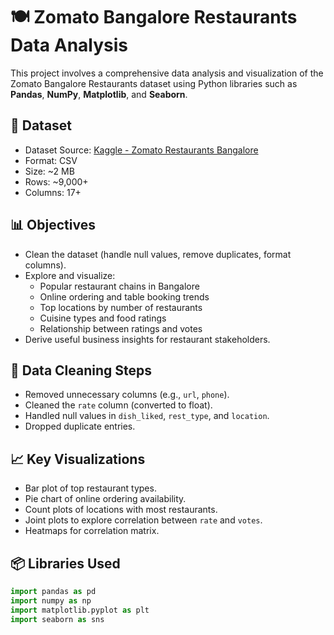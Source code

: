 # 🍽️ Zomato Bangalore Restaurants Data Analysis

This project involves a comprehensive data analysis and visualization of the Zomato Bangalore Restaurants dataset using Python libraries such as **Pandas**, **NumPy**, **Matplotlib**, and **Seaborn**.

## 📁 Dataset

- Dataset Source: [Kaggle - Zomato Restaurants Bangalore](https://www.kaggle.com/datasets/himanshupoddar/zomato-bangalore-restaurants)
- Format: CSV
- Size: ~2 MB
- Rows: ~9,000+
- Columns: 17+

## 📊 Objectives

- Clean the dataset (handle null values, remove duplicates, format columns).
- Explore and visualize:
  - Popular restaurant chains in Bangalore
  - Online ordering and table booking trends
  - Top locations by number of restaurants
  - Cuisine types and food ratings
  - Relationship between ratings and votes
- Derive useful business insights for restaurant stakeholders.

## 🧹 Data Cleaning Steps

- Removed unnecessary columns (e.g., `url`, `phone`).
- Cleaned the `rate` column (converted to float).
- Handled null values in `dish_liked`, `rest_type`, and `location`.
- Dropped duplicate entries.

## 📈 Key Visualizations

- Bar plot of top restaurant types.
- Pie chart of online ordering availability.
- Count plots of locations with most restaurants.
- Joint plots to explore correlation between `rate` and `votes`.
- Heatmaps for correlation matrix.

## 📦 Libraries Used

```python
import pandas as pd
import numpy as np
import matplotlib.pyplot as plt
import seaborn as sns
